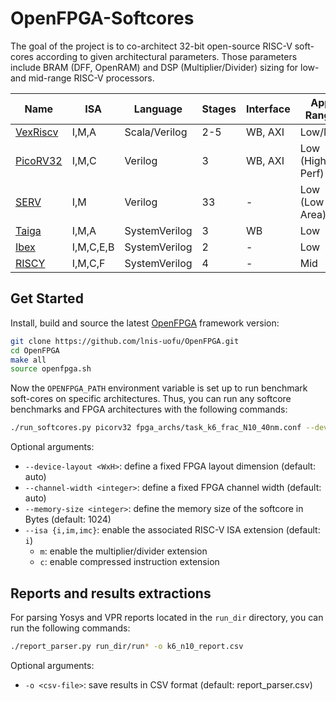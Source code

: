 # OpenFPGA-Softcores

The goal of the project is to co-architect 32-bit open-source RISC-V soft-cores according to given architectural parameters.
Those parameters include BRAM (DFF, OpenRAM) and DSP (Multiplier/Divider) sizing for low- and mid-range RISC-V processors.

| **Name**                                             | **ISA**   | **Language**  | **Stages** | **Interface** | **App Range**   |
|------------------------------------------------------|-----------|---------------|------------|---------------|-----------------|
| [VexRiscv](https://github.com/SpinalHDL/VexRiscv)    | I,M,A     | Scala/Verilog | 2-5        | WB, AXI       | Low/Mid         |
| [PicoRV32](https://github.com/YosysHQ/picorv32)      | I,M,C     | Verilog       | 3          | WB, AXI       | Low (High-Perf) |
| [SERV](https://github.com/olofk/serv)                | I,M       | Verilog       | 33         | -             | Low (Low-Area)  |
| [Taiga](https://gitlab.com/sfu-rcl/Taiga)            | I,M,A     | SystemVerilog | 3          | WB            | Low             |
| [Ibex](https://github.com/lowRISC/ibex)              | I,M,C,E,B | SystemVerilog | 2          | -             | Low             |
| [RISCY](https://github.com/pulp-platform/pulpissimo) | I,M,C,F   | SystemVerilog | 4          | -             | Mid             |

## Get Started

Install, build and source the latest [OpenFPGA](https://github.com/lnis-uofu/OpenFPGA) framework version:
```bash
git clone https://github.com/lnis-uofu/OpenFPGA.git
cd OpenFPGA
make all
source openfpga.sh
```

Now the `OPENFPGA_PATH` environment variable is set up to run benchmark soft-cores on specific architectures.
Thus, you can run any softcore benchmarks and FPGA architectures with the following commands:
```bash
./run_softcores.py picorv32 fpga_archs/task_k6_frac_N10_40nm.conf --device-layout 40x40 --channel-width 150 --memory-size 2048
```

Optional arguments:
- `--device-layout <WxH>`: define a fixed FPGA layout dimension (default: auto)
- `--channel-width <integer>`: define a fixed FPGA channel width (default: auto)
- `--memory-size <integer>`: define the memory size of the softcore in Bytes (default: 1024)
- `--isa {i,im,imc}`: enable the associated RISC-V ISA extension (default: `i`)
  - `m`: enable the multiplier/divider extension
  - `c`: enable compressed instruction extension

## Reports and results extractions

For parsing Yosys and VPR reports located in the `run_dir` directory, you can run the following commands:
```bash
./report_parser.py run_dir/run* -o k6_n10_report.csv
```

Optional arguments:
- `-o <csv-file>`: save results in CSV format (default: report_parser.csv)

